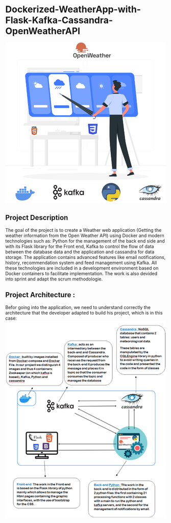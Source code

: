 # Dockerized-WeatherApp-with-Flask-Kafka-Cassandra-OpenWeatherAPI
![Project Logo](https://github.com/SBJ2000/Dockerized-WeatherApp-with-Flask-Kafka-Cassandra-OpenWeatherAPI/blob/main/Images/Logo.png)

## Project Description
The goal of the project is to create a Weather web application (Getting the weather information from the Open Weather API) using Docker and modern technologies such as: Python for the management of the back end side and with its Flask library for the Front end, Kafka to control the flow of data between the database data and the application and cassandra for data storage.
The application contains advanced features like email notifications, history, recommendation system and feed management using Kafka.
All these technologies are included in a development environment based on Docker containers to facilitate implementation.
The work is also devided into sprint and adapt the scrum methodologie.

## Project Architecture :
Befor going into the application, we need to understand correctly the architecture that the developer adapted to build his project, which is in this case:
![Architecture](https://github.com/SBJ2000/Dockerized-WeatherApp-with-Flask-Kafka-Cassandra-OpenWeatherAPI/blob/main/Images/Architecture.png)
